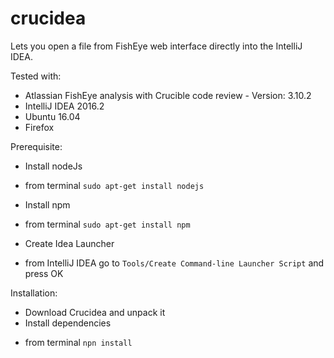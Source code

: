 # crucidea

Lets you open a file from FishEye web interface directly into the IntelliJ IDEA.

Tested with:
* Atlassian FishEye analysis with Crucible code review - Version: 3.10.2
* IntelliJ IDEA 2016.2
* Ubuntu 16.04
* Firefox

Prerequisite:
* Install nodeJs
 + from terminal `sudo apt-get install nodejs`
* Install npm
 + from terminal `sudo apt-get install npm`
* Create Idea Launcher
 + from IntelliJ IDEA go to `Tools/Create Command-line Launcher Script` and press OK

Installation:
* Download Crucidea and unpack it 
* Install dependencies
 + from terminal `npn install`
